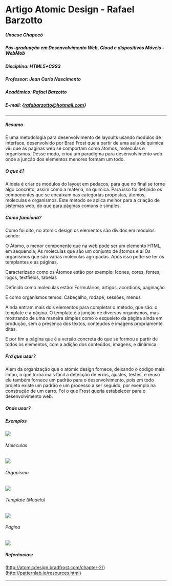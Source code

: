 # Artigo Atomic Design - Rafael Barzotto

##### Unoesc Chapecó
##### Pós-graduação em Desenvolvimento Web, Cloud e dispositivos Móveis - WebMob
##### Disciplina: HTML5+CSS3
##### Professor: Jean Carlo Nascimento
##### Acadêmico: Rafael Barzotto
##### E-mail: {rafabarzotto@hotmail.com}
----------------

##### Resumo

É uma metodologia para desenvolvimento de layoults usando modulos de interface, desenvolvido por Brad Frost que a partir de uma aula de quimica viu que as paginas web se comportam como átomos, moleculas e organismos. Desse modo, criou um paradigma para desenvolvimento web onde a junção dos elementos menores formam um todo.

##### O que é?

A ideia é criar os modulos do layout em pedaços, para que no final se torne algo concreto, assim como a matéria, na quimica. Para isso foi definido os componentes que se encaixam nas categorias propostas, átomos, moleculas e organismos.
Este método se aplica melhor para a criação de sistemas web, do que para páginas comuns e simples.

##### Como funciona?

Como foi dito, no atomic design os elementos são dividos em módulos sendo:

O Átomo, o menor componente que na web pode ser um elemento HTML, em sequencia,
As moleculas que são um conjunto de átomos e aí
Os organismos que são várias moleculas agrupadas.
Após isso pode-se ter os templantes e as páginas.

Caracterizado como os Átomos estão por exemplo:
Icones, cores, fontes, logos, textfields, tabelas

Definido como moleculas estão:
Formulários, artigos, acordions, paginação

E como organismos temos:
Cabeçalho, rodapé, sessões, menus

Ainda entram mais dois elementos para completar o método, que são: o template e a página.
O template é a junção de diversos organismos, mas mostrando de uma maneira simples como o esqueleto da página ainda em produção, sem a presença dos textos, conteudos e imagens propriamente ditas.

E por fim a página que é a versão concreta do que se formou a partir de todos os elementos, com a adição dos conteúdos, imagens, e dinâmica.


##### Pra que usar?

Além da organização que o atomic design fornece, deixando o código mais limpo, o que torna mais fácil a detecção de erros, ajustes, testes, e reuso ele também fornece um padrão para o desenvolvimento, pois em todo projeto existe um padrão e um processo a ser seguido, por exemplo na construção de um carro. Foi o que Frost queria estabelecer para o desenvolvimento web.

##### Onde usar?

##### Exemplos

<img src="img/atomo_cel.png">

###### Moléculas

<img src="img/moleculas_cel.png">

###### Organismo

<img src="img/organismo_cel.png">

###### Template (Modelo)

<img src="img/template_cel.png">

###### Página

<img src="img/pagina_cel.png">

##### Referências:

(http://atomicdesign.bradfrost.com/chapter-2/)
(http://patternlab.io/resources.html)

----------------
